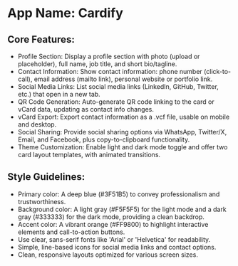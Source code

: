 # **App Name**: Cardify

## Core Features:

- Profile Section: Display a profile section with photo (upload or placeholder), full name, job title, and short bio/tagline.
- Contact Information: Show contact information: phone number (click-to-call), email address (mailto link), personal website or portfolio link.
- Social Media Links: List social media links (LinkedIn, GitHub, Twitter, etc.) that open in a new tab.
- QR Code Generation: Auto-generate QR code linking to the card or vCard data, updating as contact info changes.
- vCard Export: Export contact information as a .vcf file, usable on mobile and desktop.
- Social Sharing: Provide social sharing options via WhatsApp, Twitter/X, Email, and Facebook, plus copy-to-clipboard functionality.
- Theme Customization: Enable light and dark mode toggle and offer two card layout templates, with animated transitions.

## Style Guidelines:

- Primary color: A deep blue (#3F51B5) to convey professionalism and trustworthiness.
- Background color: A light gray (#F5F5F5) for the light mode and a dark gray (#333333) for the dark mode, providing a clean backdrop.
- Accent color: A vibrant orange (#FF9800) to highlight interactive elements and call-to-action buttons.
- Use clear, sans-serif fonts like 'Arial' or 'Helvetica' for readability.
- Simple, line-based icons for social media links and contact options.
- Clean, responsive layouts optimized for various screen sizes.